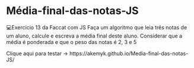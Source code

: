 # Média-final-das-notas-JS
💻Exercício 13 da Faccat com JS
Faça um algoritmo que leia três notas de um aluno, calcule e escreva a média final deste aluno.
Considerar que a média é ponderada e que o peso das notas é 2, 3 e 5 
<p>Clique aqui para testar -> https://akemyk.github.io/Media-final-das-notas-JS/ </p>
